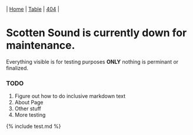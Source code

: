 | [Home][1] | [Table][2] | [404][3] |

[1]: index.md
[2]: table.md
[3]: 404.md


# Scotten Sound is currently down for maintenance.
Everything visible is for testing purposes **ONLY** nothing is perminant or finalized.

### TODO
1. Figure out how to do inclusive markdown text
2. About Page
3. Other stuff
4. More testing

<body>
    {% include test.md %}
</body>
